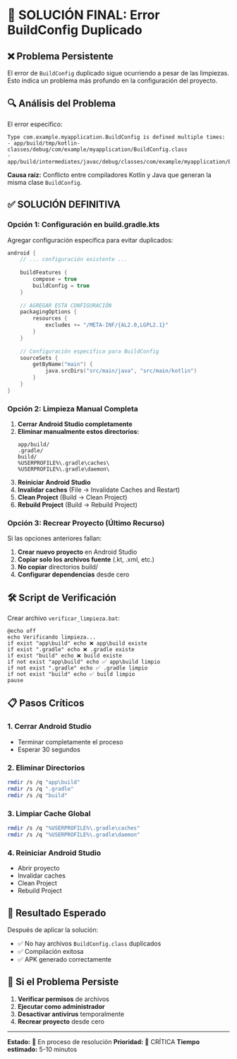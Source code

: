 # 🚨 SOLUCIÓN FINAL: Error BuildConfig Duplicado

## ❌ Problema Persistente

El error de `BuildConfig` duplicado sigue ocurriendo a pesar de las limpiezas. Esto indica un problema más profundo en la configuración del proyecto.

## 🔍 Análisis del Problema

El error específico:
```
Type com.example.myapplication.BuildConfig is defined multiple times:
- app/build/tmp/kotlin-classes/debug/com/example/myapplication/BuildConfig.class
- app/build/intermediates/javac/debug/classes/com/example/myapplication/BuildConfig.class
```

**Causa raíz:** Conflicto entre compiladores Kotlin y Java que generan la misma clase `BuildConfig`.

## ✅ SOLUCIÓN DEFINITIVA

### Opción 1: Configuración en build.gradle.kts

Agregar configuración específica para evitar duplicados:

```kotlin
android {
    // ... configuración existente ...
    
    buildFeatures {
        compose = true
        buildConfig = true
    }
    
    // AGREGAR ESTA CONFIGURACIÓN
    packagingOptions {
        resources {
            excludes += "/META-INF/{AL2.0,LGPL2.1}"
        }
    }
    
    // Configuración específica para BuildConfig
    sourceSets {
        getByName("main") {
            java.srcDirs("src/main/java", "src/main/kotlin")
        }
    }
}
```

### Opción 2: Limpieza Manual Completa

1. **Cerrar Android Studio completamente**
2. **Eliminar manualmente estos directorios:**
   ```
   app/build/
   .gradle/
   build/
   %USERPROFILE%\.gradle\caches\
   %USERPROFILE%\.gradle\daemon\
   ```
3. **Reiniciar Android Studio**
4. **Invalidar caches** (File → Invalidate Caches and Restart)
5. **Clean Project** (Build → Clean Project)
6. **Rebuild Project** (Build → Rebuild Project)

### Opción 3: Recrear Proyecto (Último Recurso)

Si las opciones anteriores fallan:

1. **Crear nuevo proyecto** en Android Studio
2. **Copiar solo los archivos fuente** (.kt, .xml, etc.)
3. **No copiar** directorios build/
4. **Configurar dependencias** desde cero

## 🛠️ Script de Verificación

Crear archivo `verificar_limpieza.bat`:

```batch
@echo off
echo Verificando limpieza...
if exist "app\build" echo ❌ app\build existe
if exist ".gradle" echo ❌ .gradle existe  
if exist "build" echo ❌ build existe
if not exist "app\build" echo ✅ app\build limpio
if not exist ".gradle" echo ✅ .gradle limpio
if not exist "build" echo ✅ build limpio
pause
```

## 📋 Pasos Críticos

### 1. **Cerrar Android Studio**
- Terminar completamente el proceso
- Esperar 30 segundos

### 2. **Eliminar Directorios**
```bash
rmdir /s /q "app\build"
rmdir /s /q ".gradle"
rmdir /s /q "build"
```

### 3. **Limpiar Cache Global**
```bash
rmdir /s /q "%USERPROFILE%\.gradle\caches"
rmdir /s /q "%USERPROFILE%\.gradle\daemon"
```

### 4. **Reiniciar Android Studio**
- Abrir proyecto
- Invalidar caches
- Clean Project
- Rebuild Project

## 🎯 Resultado Esperado

Después de aplicar la solución:
- ✅ No hay archivos `BuildConfig.class` duplicados
- ✅ Compilación exitosa
- ✅ APK generado correctamente

## 🚨 Si el Problema Persiste

1. **Verificar permisos** de archivos
2. **Ejecutar como administrador**
3. **Desactivar antivirus** temporalmente
4. **Recrear proyecto** desde cero

---

**Estado:** 🔄 En proceso de resolución
**Prioridad:** 🔴 CRÍTICA
**Tiempo estimado:** 5-10 minutos




